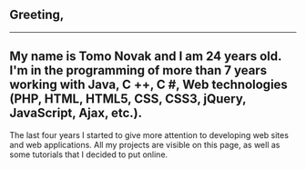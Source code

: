 ## Greeting,
--- 
My name is Tomo Novak and I am 24 years old. I'm in the programming of more than 7 years working with Java, C ++, C #, Web technologies (PHP, HTML, HTML5, CSS, CSS3, jQuery, JavaScript, Ajax, etc.).
---
The last four years I started to give more attention to developing web sites and web applications. All my projects are visible on this page, as well as some tutorials that I decided to put online.